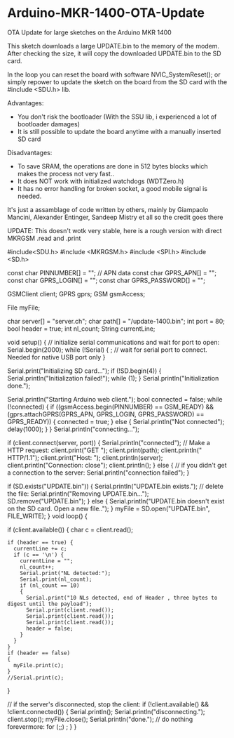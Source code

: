 # Arduino-MKR-1400-OTA-Update
OTA Update for large sketches on the Arduino MKR 1400

This sketch downloads a large UPDATE.bin to the memory of the modem. 
After checking the size, it will copy the downloaded UPDATE.bin to the SD card.

In the loop you can reset the board with software NVIC_SystemReset(); or simply repower to update the sketch on the board from the SD card with the 
#include <SDU.h> lib.


Advantages:
- You don't risk the bootloader (With the SSU lib, i experienced a lot of bootloader damages)
- It is still possible to update the board anytime with a manually inserted SD card

Disadvantages:

- To save SRAM, the operations are done in 512 bytes blocks which makes the process not very fast..
- It does NOT work with initialized watchdogs (WDTZero.h)
- It has no error handling for broken socket, a good mobile signal is needed.


It's just a assamblage of code written by others, mainly by Giampaolo Mancini, Alexander Entinger, Sandeep Mistry et all so the credit goes there  


UPDATE: This doesn't wotk very stable, here is a rough version with direct MKRGSM .read and .print 

#include<SDU.h>
#include <MKRGSM.h>
#include <SPI.h>
#include <SD.h>

const char PINNUMBER[] = "";
// APN data
const char GPRS_APN[] = "";
const char GPRS_LOGIN[] = "";
const char GPRS_PASSWORD[] = "";


GSMClient client;
GPRS gprs;
GSM gsmAccess;

File myFile;

char server[] = "server.ch";
char path[] = "/update-1400.bin";
int port = 80;
bool header = true;
int nl_count;
String currentLine;

void setup() {
  // initialize serial communications and wait for port to open:
  Serial.begin(2000);
  while (!Serial) {
    ; // wait for serial port to connect. Needed for native USB port only
  }

  Serial.print("Initializing SD card...");
  if (!SD.begin(4)) {
    Serial.println("Initialization failed!");
    while (1);
  }
  Serial.println("Initialization done.");

  Serial.println("Starting Arduino web client.");
  bool connected = false;
  while (!connected) {
    if ((gsmAccess.begin(PINNUMBER) == GSM_READY) &&
        (gprs.attachGPRS(GPRS_APN, GPRS_LOGIN, GPRS_PASSWORD) == GPRS_READY)) {
      connected = true;
    } else {
      Serial.println("Not connected");
      delay(1000);
    }
  }
  Serial.println("connecting...");

  if (client.connect(server, port)) {
    Serial.println("connected");
    // Make a HTTP request:
    client.print("GET ");
    client.print(path);
    client.println(" HTTP/1.1");
    client.print("Host: ");
    client.println(server);
    client.println("Connection: close");
    client.println();
  } else {
    // if you didn't get a connection to the server:
    Serial.println("connection failed");
  }

  if (SD.exists("UPDATE.bin")) {
    Serial.println("UPDATE.bin exists.");
    // delete the file:
    Serial.println("Removing UPDATE.bin...");
    SD.remove("UPDATE.bin");
  }
  else {
    Serial.println("UPDATE.bin doesn't exist on the SD card. Open a new file..");
  }
  myFile = SD.open("UPDATE.bin", FILE_WRITE);
}
void loop()
{

  if (client.available()) {
    char c = client.read();

    if (header == true) {
      currentLine += c;
      if (c == '\n') {
        currentLine = "";
        nl_count++;
        Serial.print("NL detected:");
        Serial.print(nl_count);
        if (nl_count == 10)
        {
          Serial.print("10 NLs detected, end of Header , three bytes to digest until the payload");
          Serial.print(client.read());
          Serial.print(client.read());
          Serial.print(client.read());
          header = false;
        }
      }
    }
    if (header == false)
    {
      myFile.print(c);
    }
    //Serial.print(c);
  }

  // if the server's disconnected, stop the client:
  if (!client.available() && !client.connected()) {
    Serial.println();
    Serial.println("disconnecting.");
    client.stop();
    myFile.close();
    Serial.println("done.");
    // do nothing forevermore:
    for (;;)
      ;
  }
}
